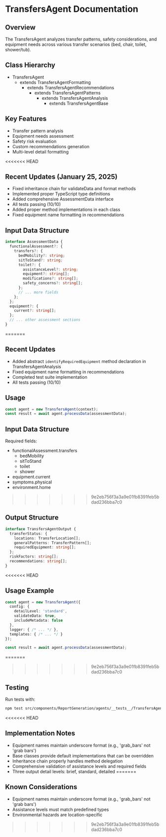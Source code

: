 # TransfersAgent Documentation

## Overview
The TransfersAgent analyzes transfer patterns, safety considerations, and equipment needs across various transfer scenarios (bed, chair, toilet, shower/tub).

## Class Hierarchy
- TransfersAgent
  - extends TransfersAgentFormatting
    - extends TransfersAgentRecommendations
      - extends TransfersAgentPatterns
        - extends TransfersAgentAnalysis
          - extends TransfersAgentBase

## Key Features
- Transfer pattern analysis
- Equipment needs assessment
- Safety risk evaluation
- Custom recommendations generation
- Multi-level detail formatting

<<<<<<< HEAD
## Recent Updates (January 25, 2025)
- Fixed inheritance chain for validateData and format methods
- Implemented proper TypeScript type definitions
- Added comprehensive AssessmentData interface
- All tests passing (10/10)
- Added proper method implementations in each class
- Fixed equipment name formatting in recommendations

## Input Data Structure
```typescript
interface AssessmentData {
  functionalAssessment?: {
    transfers?: {
      bedMobility?: string;
      sitToStand?: string;
      toilet?: {
        assistanceLevel?: string;
        equipment?: string[];
        modifications?: string[];
        safety_concerns?: string[];
      };
      // ... more fields
    };
  };
  equipment?: {
    current?: string[];
  };
  // ... other assessment sections
}
```
=======
## Recent Updates
- Added abstract `identifyRequiredEquipment` method declaration in TransfersAgentAnalysis
- Fixed equipment name formatting in recommendations
- Completed test suite implementation
- All tests passing (10/10)

## Usage
```typescript
const agent = new TransfersAgent(context);
const result = await agent.processData(assessmentData);
```

## Input Data Structure
Required fields:
- functionalAssessment.transfers
  - bedMobility
  - sitToStand
  - toilet
  - shower
- equipment.current
- symptoms.physical
- environment.home
>>>>>>> 9e2eb756f3a3a9e01fb8391feb5bdad236bba7c0

## Output Structure
```typescript
interface TransfersAgentOutput {
  transferStatus: {
    locations: TransferLocation[];
    generalPatterns: TransferPattern[];
    requiredEquipment: string[];
  };
  riskFactors: string[];
  recommendations: string[];
}
```

<<<<<<< HEAD
## Usage Example
```typescript
const agent = new TransfersAgent({
  config: {
    detailLevel: 'standard',
    validateData: true,
    includeMetadata: false
  },
  logger: { /* ... */ },
  templates: { /* ... */ }
});

const result = await agent.processData(assessmentData);
```

=======
>>>>>>> 9e2eb756f3a3a9e01fb8391feb5bdad236bba7c0
## Testing
Run tests with:
```bash
npm test src/components/ReportGeneration/agents/__tests__/TransfersAgent.test.ts
```

<<<<<<< HEAD
## Implementation Notes
- Equipment names maintain underscore format (e.g., 'grab_bars' not 'grab bars')
- Base classes provide default implementations that can be overridden
- Inheritance chain properly handles method delegation
- Comprehensive validation of assistance levels and required fields
- Three output detail levels: brief, standard, detailed
=======
## Known Considerations
- Equipment names maintain underscore format (e.g., 'grab_bars' not 'grab bars')
- Assistance levels must match predefined types
- Environmental hazards are location-specific
>>>>>>> 9e2eb756f3a3a9e01fb8391feb5bdad236bba7c0
